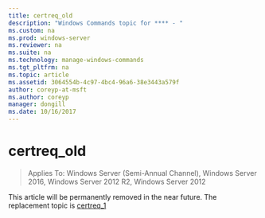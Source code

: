 ```yaml
---
title: certreq_old
description: "Windows Commands topic for **** - "
ms.custom: na
ms.prod: windows-server
ms.reviewer: na
ms.suite: na
ms.technology: manage-windows-commands
ms.tgt_pltfrm: na
ms.topic: article
ms.assetid: 3064554b-4c97-4bc4-96a6-38e3443a579f
author: coreyp-at-msft
ms.author: coreyp
manager: dongill
ms.date: 10/16/2017
---
```

# certreq_old

>Applies To: Windows Server (Semi-Annual Channel), Windows Server 2016, Windows Server 2012 R2, Windows Server 2012

This article will be permanently removed in the near future. The replacement topic is [certreq_1](certreq_1.md)  
